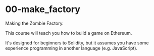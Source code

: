 # 00-make_factory

Making the Zombie Factory. 

This course will teach you how to build a game on Ethereum.

It's designed for beginners to Solidity, but it assumes you have some experience programming in another language (e.g. JavaScript).
